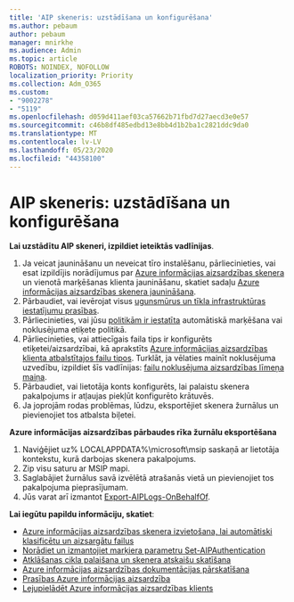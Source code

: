 ```yaml
---
title: 'AIP skeneris: uzstādīšana un konfigurēšana'
ms.author: pebaum
author: pebaum
manager: mnirkhe
ms.audience: Admin
ms.topic: article
ROBOTS: NOINDEX, NOFOLLOW
localization_priority: Priority
ms.collection: Adm_O365
ms.custom:
- "9002278"
- "5119"
ms.openlocfilehash: d059d411aef03ca57662b71fbd7d27aecd3e0e57
ms.sourcegitcommit: c46b8df485edbd13e8bb4d1b2ba1c2821ddc9da0
ms.translationtype: MT
ms.contentlocale: lv-LV
ms.lasthandoff: 05/23/2020
ms.locfileid: "44358100"
---
```

# <a name="aip-scanner-installation-and-configuration"></a>AIP skeneris: uzstādīšana un konfigurēšana

**Lai uzstādītu AIP skeneri, izpildiet ieteiktās vadlīnijas**.

1. Ja veicat jaunināšanu un neveicat tīro instalēšanu, pārliecinieties, vai esat izpildījis norādījumus par [Azure informācijas aizsardzības skenera](https://docs.microsoft.com/azure/information-protection/rms-client/client-admin-guide#upgrading-the-azure-information-protection-scanner) un vienotā marķēšanas klienta jaunināšanu, skatiet sadaļu [Azure informācijas aizsardzības skenera jaunināšana](https://docs.microsoft.com/azure/information-protection/rms-client/clientv2-admin-guide#upgrading-the-azure-information-protection-scanner).
2. Pārbaudiet, vai ievērojat visus [ugunsmūrus un tīkla infrastruktūras iestatījumu prasības](https://docs.microsoft.com/azure/information-protection/requirements#firewalls-and-network-infrastructure).
3. Pārliecinieties, vai jūsu [politikām ir iestatīta](https://docs.microsoft.com/azure/information-protection/configure-policy) automātiskā marķēšana vai noklusējuma etiķete politikā.
4. Pārliecinieties, vai attiecīgais faila tips ir konfigurēts etiķetei/aizsardzībai, kā aprakstīts [Azure informācijas aizsardzības klienta atbalstītajos failu tipos](https://docs.microsoft.com/azure/information-protection/rms-client/client-admin-guide-file-types#supported-file-types-for-classification-and-protection). Turklāt, ja vēlaties mainīt noklusējuma uzvedību, izpildiet šīs vadlīnijas: [failu noklusējuma aizsardzības līmeņa maiņa](https://docs.microsoft.com/azure/information-protection/rms-client/client-admin-guide-file-types#changing-the-default-protection-level-of-files).
5. Pārbaudiet, vai lietotāja konts konfigurēts, lai palaistu skenera pakalpojums ir atļaujas piekļūt konfigurēto krātuvēs.
6. Ja joprojām rodas problēmas, lūdzu, eksportējiet skenera žurnālus un pievienojiet tos atbalsta biļetei.

**Azure informācijas aizsardzības pārbaudes rīka žurnālu eksportēšana**

1. Naviģējiet uz% LOCALAPPDATA%\microsoft\msip saskaņā ar lietotāja kontekstu, kurā darbojas skenera pakalpojums.
2. Zip visu saturu ar MSIP mapi.
3. Saglabājiet žurnālus savā izvēlētā atrašanās vietā un pievienojiet tos pakalpojuma pieprasījumam.
4. Jūs varat arī izmantot [Export-AIPLogs-OnBehalfOf](https://docs.microsoft.com/powershell/module/azureinformationprotection/export-aiplogs?view=azureipps).

**Lai iegūtu papildu informāciju, skatiet**:
- [Azure informācijas aizsardzības skenera izvietošana, lai automātiski klasificētu un aizsargātu failus](https://docs.microsoft.com/azure/information-protection/deploy-aip-scanner)
- [Norādiet un izmantojiet marķiera parametru Set-AIPAuthentication](https://docs.microsoft.com/azure/information-protection/rms-client/client-admin-guide-powershell#specify-and-use-the-token-parameter-for-set-aipauthentication)
- [Atklāšanas cikla palaišana un skenera atskaišu skatīšana](https://docs.microsoft.com/azure/information-protection/deploy-aip-scanner#run-a-discovery-cycle-and-view-reports-for-the-scanner)
- [Azure informācijas aizsardzības dokumentācijas pārskatīšana](https://docs.microsoft.com/azure/information-protection/what-is-information-protection)
- [Prasības Azure informācijas aizsardzība](https://docs.microsoft.com/azure/information-protection/get-started/requirements)
- [Lejupielādēt Azure informācijas aizsardzības klients](https://www.microsoft.com/download/details.aspx?id=53018)
